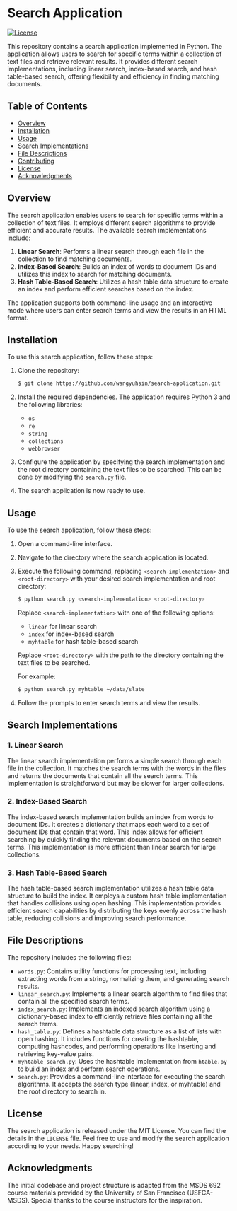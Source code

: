 # Search Application
[![License](https://img.shields.io/badge/license-MIT-blue.svg)](https://opensource.org/licenses/MIT)

This repository contains a search application implemented in Python. The application allows users to search for specific terms within a collection of text files and retrieve relevant results. It provides different search implementations, including linear search, index-based search, and hash table-based search, offering flexibility and efficiency in finding matching documents.

## Table of Contents

- [Overview](#overview)
- [Installation](#installation)
- [Usage](#usage)
- [Search Implementations](#search-implementations)
- [File Descriptions](#file-descriptions)
- [Contributing](#contributing)
- [License](#license)
- [Acknowledgments](#acknowledgments)

## Overview

The search application enables users to search for specific terms within a collection of text files. It employs different search algorithms to provide efficient and accurate results. The available search implementations include:

1. **Linear Search**: Performs a linear search through each file in the collection to find matching documents.
2. **Index-Based Search**: Builds an index of words to document IDs and utilizes this index to search for matching documents.
3. **Hash Table-Based Search**: Utilizes a hash table data structure to create an index and perform efficient searches based on the index.

The application supports both command-line usage and an interactive mode where users can enter search terms and view the results in an HTML format.

## Installation

To use this search application, follow these steps:

1. Clone the repository:

   ```bash
   $ git clone https://github.com/wangyuhsin/search-application.git
   ```

2. Install the required dependencies. The application requires Python 3 and the following libraries:

   - `os`
   - `re`
   - `string`
   - `collections`
   - `webbrowser`


3. Configure the application by specifying the search implementation and the root directory containing the text files to be searched. This can be done by modifying the `search.py` file.

4. The search application is now ready to use.

## Usage

To use the search application, follow these steps:

1. Open a command-line interface.

2. Navigate to the directory where the search application is located.

3. Execute the following command, replacing `<search-implementation>` and `<root-directory>` with your desired search implementation and root directory:

   ```bash
   $ python search.py <search-implementation> <root-directory>
   ```

   Replace `<search-implementation>` with one of the following options:
   - `linear` for linear search
   - `index` for index-based search
   - `myhtable` for hash table-based search

   Replace `<root-directory>` with the path to the directory containing the text files to be searched.
   
   For example:
   ```bash
   $ python search.py myhtable ~/data/slate
   ```

4. Follow the prompts to enter search terms and view the results.

## Search Implementations

### 1. Linear Search

The linear search implementation performs a simple search through each file in the collection. It matches the search terms with the words in the files and returns the documents that contain all the search terms. This implementation is straightforward but may be slower for larger collections.

### 2. Index-Based Search

The index-based search implementation builds an index from words to document IDs. It creates a dictionary that maps each word to a set of document IDs that contain that word. This index allows for efficient searching by quickly finding the relevant documents based on the search terms. This implementation is more efficient than linear search for large collections.

### 3. Hash Table-Based Search

The hash table-based search implementation utilizes a hash table data structure to build the index. It employs a custom hash table implementation that handles collisions using open hashing. This implementation provides efficient search capabilities by distributing the keys evenly across the hash table, reducing collisions and improving search performance.

## File Descriptions

The repository includes the following files: 
- `words.py`: Contains utility functions for processing text, including extracting words from a string, normalizing them, and generating search results.
- `linear_search.py`: Implements a linear search algorithm to find files that contain all the specified search terms.
- `index_search.py`: Implements an indexed search algorithm using a dictionary-based index to efficiently retrieve files containing all the search terms.
- `hash_table.py`: Defines a hashtable data structure as a list of lists with open hashing. It includes functions for creating the hashtable, computing hashcodes, and performing operations like inserting and retrieving key-value pairs.
- `myhtable_search.py`: Uses the hashtable implementation from `htable.py` to build an index and perform search operations.
- `search.py`: Provides a command-line interface for executing the search algorithms. It accepts the search type (linear, index, or myhtable) and the root directory to search in.

## License

The search application is released under the MIT License. You can find the details in the `LICENSE` file. Feel free to use and modify the search application according to your needs. Happy searching!

## Acknowledgments

The initial codebase and project structure is adapted from the MSDS 692 course materials provided by the University of San Francisco (USFCA-MSDS). Special thanks to the course instructors for the inspiration.
